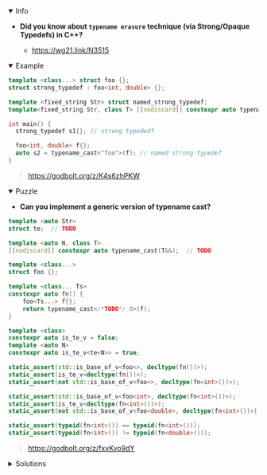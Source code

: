 <details open><summary>Info</summary><p>

* **Did you know about `typename erasure` technique (via Strong/Opaque Typedefs) in C++?**

  * https://wg21.link/N3515

</p></details><details open><summary>Example</summary><p>

```cpp
template <class...> struct foo {};
struct strong_typedef : foo<int, double> {};

template <fixed_string Str> struct named_strong_typedef;
template<fixed_string Str, class T> [[nodiscard]] constexpr auto typename_cast(const T& t);

int main() {
  strong_typedef s1{}; // strong typededf

  foo<int, double> f{};
  auto s2 = typename_cast<"foo">(f); // named strong typedef
}
```

> https://godbolt.org/z/K4s6zhPKW

</p></details><details open><summary>Puzzle</summary><p>

* **Can you implement a generic version of typename cast?**

```cpp
template <auto Str>
struct te;  // TODO

template <auto N, class T>
[[nodiscard]] constexpr auto typename_cast(T&&);  // TODO

template <class...>
struct foo {};

template <class... Ts>
constexpr auto fn() {
    foo<Ts...> f{};
    return typename_cast</*TODO*/ 0>(f);
}

template <class>
constexpr auto is_te_v = false;
template <auto N>
constexpr auto is_te_v<te<N>> = true;

static_assert(std::is_base_of_v<foo<>, decltype(fn())>);
static_assert(is_te_v<decltype(fn())>);
static_assert(not std::is_base_of_v<foo<>, decltype(fn<int>())>);

static_assert(std::is_base_of_v<foo<int>, decltype(fn<int>())>);
static_assert(is_te_v<decltype(fn<int>())>);
static_assert(not std::is_base_of_v<foo<double>, decltype(fn<int>())>);

static_assert(typeid(fn<int>()) == typeid(fn<int>()));
static_assert(typeid(fn<int>()) != typeid(fn<double>()));
```

> https://godbolt.org/z/fxvKvo9dY

</p></details><details><summary>Solutions</summary><p>

</p></details>
